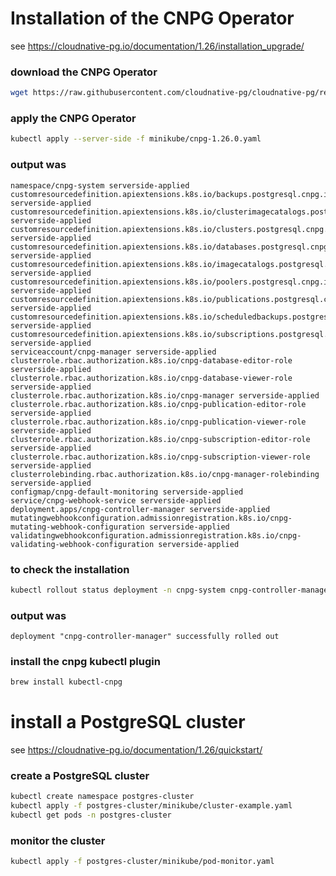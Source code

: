 # Installation of the CNPG Operator

see https://cloudnative-pg.io/documentation/1.26/installation_upgrade/

### download the CNPG Operator

```bash
wget https://raw.githubusercontent.com/cloudnative-pg/cloudnative-pg/release-1.26/releases/cnpg-1.26.0.yaml
```

### apply the CNPG Operator

```bash
kubectl apply --server-side -f minikube/cnpg-1.26.0.yaml
```

### output was

```aiignore
namespace/cnpg-system serverside-applied
customresourcedefinition.apiextensions.k8s.io/backups.postgresql.cnpg.io serverside-applied
customresourcedefinition.apiextensions.k8s.io/clusterimagecatalogs.postgresql.cnpg.io serverside-applied
customresourcedefinition.apiextensions.k8s.io/clusters.postgresql.cnpg.io serverside-applied
customresourcedefinition.apiextensions.k8s.io/databases.postgresql.cnpg.io serverside-applied
customresourcedefinition.apiextensions.k8s.io/imagecatalogs.postgresql.cnpg.io serverside-applied
customresourcedefinition.apiextensions.k8s.io/poolers.postgresql.cnpg.io serverside-applied
customresourcedefinition.apiextensions.k8s.io/publications.postgresql.cnpg.io serverside-applied
customresourcedefinition.apiextensions.k8s.io/scheduledbackups.postgresql.cnpg.io serverside-applied
customresourcedefinition.apiextensions.k8s.io/subscriptions.postgresql.cnpg.io serverside-applied
serviceaccount/cnpg-manager serverside-applied
clusterrole.rbac.authorization.k8s.io/cnpg-database-editor-role serverside-applied
clusterrole.rbac.authorization.k8s.io/cnpg-database-viewer-role serverside-applied
clusterrole.rbac.authorization.k8s.io/cnpg-manager serverside-applied
clusterrole.rbac.authorization.k8s.io/cnpg-publication-editor-role serverside-applied
clusterrole.rbac.authorization.k8s.io/cnpg-publication-viewer-role serverside-applied
clusterrole.rbac.authorization.k8s.io/cnpg-subscription-editor-role serverside-applied
clusterrole.rbac.authorization.k8s.io/cnpg-subscription-viewer-role serverside-applied
clusterrolebinding.rbac.authorization.k8s.io/cnpg-manager-rolebinding serverside-applied
configmap/cnpg-default-monitoring serverside-applied
service/cnpg-webhook-service serverside-applied
deployment.apps/cnpg-controller-manager serverside-applied
mutatingwebhookconfiguration.admissionregistration.k8s.io/cnpg-mutating-webhook-configuration serverside-applied
validatingwebhookconfiguration.admissionregistration.k8s.io/cnpg-validating-webhook-configuration serverside-applied
```

### to check the installation

```bash
kubectl rollout status deployment -n cnpg-system cnpg-controller-manager
```

### output was

```aiignore
deployment "cnpg-controller-manager" successfully rolled out
```

### install the cnpg kubectl plugin

```bash
brew install kubectl-cnpg
```

# install a PostgreSQL cluster

see https://cloudnative-pg.io/documentation/1.26/quickstart/

### create a PostgreSQL cluster

```bash
kubectl create namespace postgres-cluster
kubectl apply -f postgres-cluster/minikube/cluster-example.yaml
kubectl get pods -n postgres-cluster
```

### monitor the cluster

```bash
kubectl apply -f postgres-cluster/minikube/pod-monitor.yaml
```
